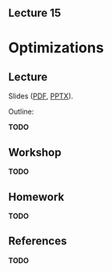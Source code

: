 Lecture 15
---

# Optimizations

## Lecture

Slides ([PDF](CA_Lecture_15.pdf), [PPTX](CA_Lecture_15.pptx)).

Outline:

__TODO__

## Workshop

__TODO__

## Homework

__TODO__

## References

__TODO__
